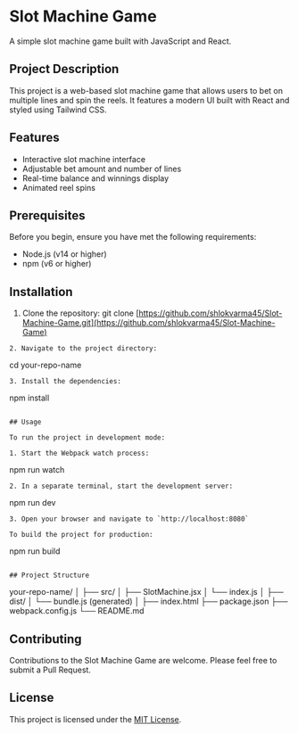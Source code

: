 # Slot Machine Game

A simple slot machine game built with JavaScript and React.

## Project Description

This project is a web-based slot machine game that allows users to bet on multiple lines and spin the reels. It features a modern UI built with React and styled using Tailwind CSS.

## Features

- Interactive slot machine interface
- Adjustable bet amount and number of lines
- Real-time balance and winnings display
- Animated reel spins

## Prerequisites

Before you begin, ensure you have met the following requirements:
- Node.js (v14 or higher)
- npm (v6 or higher)

## Installation

1. Clone the repository: git clone [https://github.com/shlokvarma45/Slot-Machine-Game.git](https://github.com/shlokvarma45/Slot-Machine-Game)

```plaintext
2. Navigate to the project directory:
```

cd your-repo-name

```plaintext
3. Install the dependencies:
```

npm install

```plaintext

## Usage

To run the project in development mode:

1. Start the Webpack watch process:
```

npm run watch

```plaintext
2. In a separate terminal, start the development server:
```

npm run dev

```plaintext
3. Open your browser and navigate to `http://localhost:8080`

To build the project for production:
```

npm run build

```plaintext

## Project Structure

```

your-repo-name/
│
├── src/
│   ├── SlotMachine.jsx
│   └── index.js
│
├── dist/
│   └── bundle.js (generated)
│
├── index.html
├── package.json
├── webpack.config.js
└── README.md 
## Contributing

Contributions to the Slot Machine Game are welcome. Please feel free to submit a Pull Request.

## License

This project is licensed under the [MIT License](https://opensource.org/licenses/MIT).
